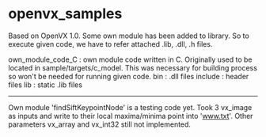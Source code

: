 # openvx_samples

Based on OpenVX 1.0. Some own module has been added to library. So to execute given code, we have to refer attached .lib, .dll, .h files.

own_module_code_C : own module code written in C. Originally used to be located in sample/targets/c_model. This was necessary for building process so won't be needed for running given code.
bin : .dll files
include : header files
lib : static .lib files

--------------
Own module 'findSiftKeypointNode' is a testing code yet. Took 3 vx_image as inputs and write to their local maxima/minima point into 'www.txt'. Other parameters vx_array and vx_int32 still not implemented.